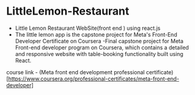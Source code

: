 # LittleLemon-Restaurant
- Little Lemon Restaurant WebSite(front end )  using react.js
- The little lemon app is the capstone project for Meta's Front-End Developer Certificate on Coursera
-Final capstone project for Meta Front-end developer program on Coursera, which contains a detailed and responsive website with table-booking functionality built using React.

course link - (Meta front end development professional certificate) [https://www.coursera.org/professional-certificates/meta-front-end-developer]
